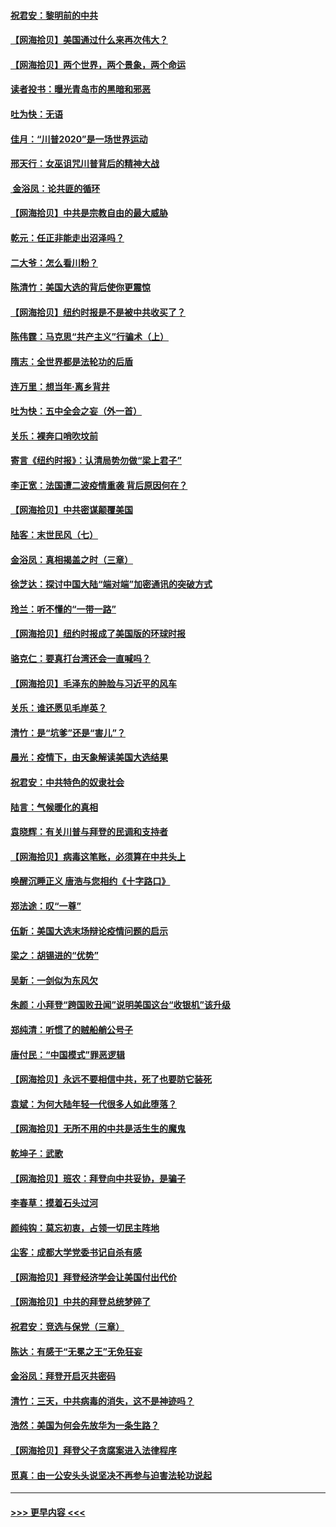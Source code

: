 #### [祝君安：黎明前的中共](../pages/nsc993/n12524071.md?t=11052002) 
#### [【网海拾贝】美国通过什么来再次伟大？](../pages/nsc993/n12523844.md?t=11052002) 
#### [【网海拾贝】两个世界，两个景象，两个命运](../pages/nsc993/n12521419.md?t=11052002) 
#### [读者投书：曝光青岛市的黑暗和邪恶](../pages/nsc993/n12520988.md?t=11052002) 
#### [吐为快：无语](../pages/nsc993/n12518588.md?t=11052002) 
#### [佳月：“川普2020”是一场世界运动](../pages/nsc993/n12518581.md?t=11052002) 
#### [邢天行：女巫诅咒川普背后的精神大战](../pages/nsc993/n12517257.md?t=11052002) 
#### [ 金浴凤：论共匪的循环](../pages/nsc993/n12517133.md?t=11052002) 
#### [【网海拾贝】中共是宗教自由的最大威胁](../pages/nsc993/n12516879.md?t=11052002) 
#### [乾元：任正非能走出沼泽吗？](../pages/nsc993/n12515831.md?t=11052002) 
#### [二大爷：怎么看川粉？](../pages/nsc993/n12515820.md?t=11052002) 
#### [陈清竹：美国大选的背后使你更震惊](../pages/nsc993/n12515589.md?t=11052002) 
#### [【网海拾贝】纽约时报是不是被中共收买了？](../pages/nsc993/n12515122.md?t=11052002) 
#### [陈伟霆：马克思“共产主义”行骗术（上）](../pages/nsc993/n12510217.md?t=11052002) 
#### [隋志：全世界都是法轮功的后盾](../pages/nsc993/n12510636.md?t=11052002) 
#### [连万里：想当年‧离乡背井](../pages/nsc993/n12510623.md?t=11052002) 
#### [吐为快：五中全会之妄（外一首）](../pages/nsc993/n12510470.md?t=11052002) 
#### [关乐：裸奔口哨吹坟前](../pages/nsc993/n12510403.md?t=11052002) 
#### [寄言《纽约时报》：认清局势勿做“梁上君子”](../pages/nsc993/n12510042.md?t=11052002) 
#### [李正宽：法国遭二波疫情重袭 背后原因何在？](../pages/nsc993/n12509971.md?t=11052002) 
#### [【网海拾贝】中共密谋颠覆美国](../pages/nsc993/n12509816.md?t=11052002) 
#### [陆客：末世民风（七）](../pages/nsc993/n12507822.md?t=11052002) 
#### [金浴凤：真相揭盖之时（三章）](../pages/nsc993/n12507804.md?t=11052002) 
#### [徐芝达：探讨中国大陆“端对端”加密通讯的突破方式](../pages/nsc993/n12507682.md?t=11052002) 
#### [玲兰：听不懂的“一带一路”](../pages/nsc993/n12507669.md?t=11052002) 
#### [【网海拾贝】纽约时报成了美国版的环球时报](../pages/nsc993/n12507053.md?t=11052002) 
#### [骆克仁：要真打台湾还会一直喊吗？](../pages/nsc993/n12506843.md?t=11052002) 
#### [【网海拾贝】毛泽东的肿脸与习近平的风车](../pages/nsc993/n12504537.md?t=11052002) 
#### [关乐：谁还愿见毛岸英？](../pages/nsc993/n12503866.md?t=11052002) 
#### [清竹：是“坑爹”还是“害儿”？](../pages/nsc993/n12503034.md?t=11052002) 
#### [晨光：疫情下，由天象解读美国大选结果](../pages/nsc993/n12502536.md?t=11052002) 
#### [祝君安：中共特色的奴隶社会](../pages/nsc993/n12501529.md?t=11052002) 
#### [陆言：气候暖化的真相](../pages/nsc993/n12501183.md?t=11052002) 
#### [袁晓辉：有关川普与拜登的民调和支持者](../pages/nsc993/n12500433.md?t=11052002) 
#### [【网海拾贝】病毒这笔账，必须算在中共头上](../pages/nsc993/n12500320.md?t=11052002) 
#### [唤醒沉睡正义 唐浩与您相约《十字路口》](../pages/nsc993/n12497980.md?t=11052002) 
#### [郑法途：叹“一尊”](../pages/nsc993/n12498837.md?t=11052002) 
#### [伍新：美国大选末场辩论疫情问题的启示](../pages/nsc993/n12498829.md?t=11052002) 
#### [梁之：胡锡进的“优势”](../pages/nsc993/n12498780.md?t=11052002) 
#### [吴新：一剑似为东风欠](../pages/nsc993/n12498772.md?t=11052002) 
#### [朱颜：小拜登“跨国败丑闻”说明美国这台“收银机”该升级](../pages/nsc993/n12498731.md?t=11052002) 
#### [郑纯清：听惯了的贼船艄公号子](../pages/nsc993/n12498721.md?t=11052002) 
#### [唐付民：“中国模式”罪恶逻辑](../pages/nsc993/n12498310.md?t=11052002) 
#### [【网海拾贝】永远不要相信中共，死了也要防它装死](../pages/nsc993/n12498162.md?t=11052002) 
#### [袁斌：为何大陆年轻一代很多人如此堕落？](../pages/nsc993/n12495696.md?t=11052002) 
#### [【网海拾贝】无所不用的中共是活生生的魔鬼](../pages/nsc993/n12495621.md?t=11052002) 
#### [乾坤子：武歌](../pages/nsc993/n12493391.md?t=11052002) 
#### [【网海拾贝】班农：拜登向中共妥协，是骗子](../pages/nsc993/n12492877.md?t=11052002) 
#### [李春草：摸着石头过河](../pages/nsc993/n12491121.md?t=11052002) 
#### [颜纯钩：莫忘初衷，占领一切民主阵地](../pages/nsc993/n12490965.md?t=11052002) 
#### [尘客：成都大学党委书记自杀有感](../pages/nsc993/n12490950.md?t=11052002) 
#### [【网海拾贝】拜登经济学会让美国付出代价](../pages/nsc993/n12489662.md?t=11052002) 
#### [【网海拾贝】中共的拜登总统梦碎了](../pages/nsc993/n12487896.md?t=11052002) 
#### [祝君安：竞选与保党（三章）](../pages/nsc993/n12487258.md?t=11052002) 
#### [陈达：有感于“无冕之王”无免狂妄](../pages/nsc993/n12485133.md?t=11052002) 
#### [金浴凤：拜登开启灭共密码](../pages/nsc993/n12485125.md?t=11052002) 
#### [清竹：三天，中共病毒的消失，这不是神迹吗？](../pages/nsc993/n12485027.md?t=11052002) 
#### [浩然：美国为何会先放华为一条生路？](../pages/nsc993/n12484997.md?t=11052002) 
#### [【网海拾贝】拜登父子贪腐案进入法律程序](../pages/nsc993/n12484957.md?t=11052002) 
#### [觅真：由一公安头头说坚决不再参与迫害法轮功说起](../pages/nsc993/n12484212.md?t=11052002) 

----
#### [ >>> 更早内容 <<< ](../indexes/nsc993-earlier.md)
